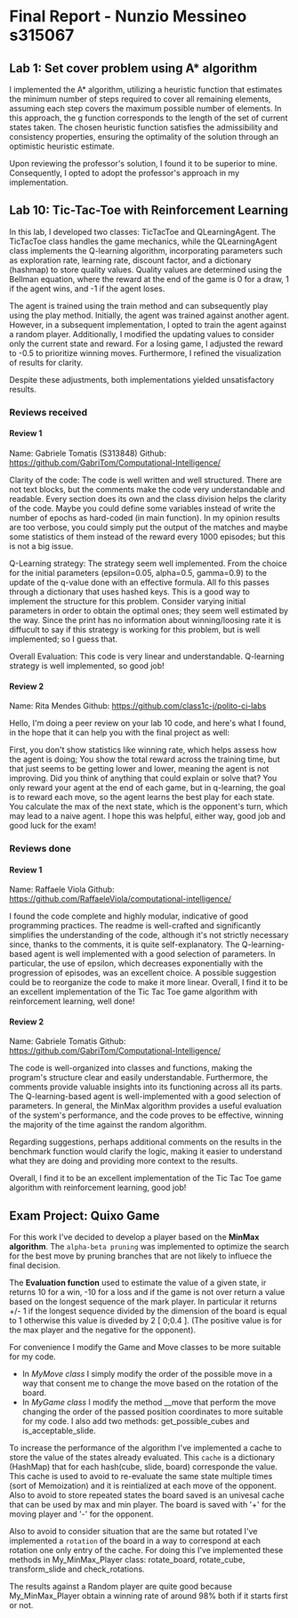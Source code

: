 # Final Report - Nunzio Messineo s315067

## Lab 1: Set cover problem using A* algorithm

I implemented the A* algorithm, utilizing a heuristic function that estimates the minimum number of steps required to cover all remaining elements, assuming each step covers the maximum possible number of elements. In this approach, the g function corresponds to the length of the set of current states taken. The chosen heuristic function satisfies the admissibility and consistency properties, ensuring the optimality of the solution through an optimistic heuristic estimate.

Upon reviewing the professor's solution, I found it to be superior to mine. Consequently, I opted to adopt the professor's approach in my implementation.

## Lab 10: Tic-Tac-Toe with Reinforcement Learning

In this lab, I developed two classes: TicTacToe and QLearningAgent. The TicTacToe class handles the game mechanics, while the QLearningAgent class implements the Q-learning algorithm, incorporating parameters such as exploration rate, learning rate, discount factor, and a dictionary (hashmap) to store quality values. Quality values are determined using the Bellman equation, where the reward at the end of the game is 0 for a draw, 1 if the agent wins, and -1 if the agent loses.

The agent is trained using the train method and can subsequently play using the play method. Initially, the agent was trained against another agent. However, in a subsequent implementation, I opted to train the agent against a random player. Additionally, I modified the updating values to consider only the current state and reward. For a losing game, I adjusted the reward to -0.5 to prioritize winning moves. Furthermore, I refined the visualization of results for clarity.

Despite these adjustments, both implementations yielded unsatisfactory results.

### Reviews received

#### Review 1
Name: Gabriele Tomatis (S313848)
Github: https://github.com/GabriTom/Computational-Intelligence/

Clarity of the code:
The code is well written and well structured. There are not text blocks, but the comments make the code very understandable and readable. Every section does its own and the class division helps the clarity of the code. Maybe you could define some variables instead of write the number of epochs as hard-coded (in main function). In my opinion results are too verbose, you could simply put the output of the matches and maybe some statistics of them instead of the reward every 1000 episodes; but this is not a big issue.

Q-Learning strategy:
The strategy seem well implemented. From the choice for the initial parameters (epsilon=0.05, alpha=0.5, gamma=0.9) to the update of the q-value done with an effective formula. All fo this passes through a dictionary that uses hashed keys. This is a good way to implement the structure for this problem. Consider varying initial parameters in order to obtain the optimal ones; they seem well estimated by the way. Since the print has no information about winning/loosing rate it is diffucult to say if this strategy is working for this problem, but is well implemented; so I guess that.

Overall Evaluation:
This code is very linear and understandable. Q-learning strategy is well implemented, so good job!

#### Review 2
Name: Rita Mendes
Github: https://github.com/class1c-j/polito-ci-labs

Hello, I'm doing a peer review on your lab 10 code, and here's what I found, in the hope that it can help you with the final project as well:

First, you don't show statistics like winning rate, which helps assess how the agent is doing;
You show the total reward across the training time, but that just seems to be getting lower and lower, meaning the agent is not improving. Did you think of anything that could explain or solve that?
You only reward your agent at the end of each game, but in q-learning, the goal is to reward each move, so the agent learns the best play for each state.
You calculate the max of the next state, which is the opponent's turn, which may lead to a naive agent.
I hope this was helpful, either way, good job and good luck for the exam!

### Reviews done

#### Review 1
Name: Raffaele Viola
Github: https://github.com/RaffaeleViola/computational-intelligence/

I found the code complete and highly modular, indicative of good programming practices. The readme is well-crafted and significantly simplifies the understanding of the code, although it's not strictly necessary since, thanks to the comments, it is quite self-explanatory. The Q-learning-based agent is well implemented with a good selection of parameters. In particular, the use of epsilon, which decreases exponentially with the progression of episodes, was an excellent choice.
A possible suggestion could be to reorganize the code to make it more linear.
Overall, I find it to be an excellent implementation of the Tic Tac Toe game algorithm with reinforcement learning, well done!

#### Review 2
Name: Gabriele Tomatis
Github: https://github.com/GabriTom/Computational-Intelligence/

The code is well-organized into classes and functions, making the program's structure clear and easily understandable. Furthermore, the comments provide valuable insights into its functioning across all its parts. The Q-learning-based agent is well-implemented with a good selection of parameters. In general, the MinMax algorithm provides a useful evaluation of the system's performance, and the code proves to be effective, winning the majority of the time against the random algorithm.

Regarding suggestions, perhaps additional comments on the results in the benchmark function would clarify the logic, making it easier to understand what they are doing and providing more context to the results.

Overall, I find it to be an excellent implementation of the Tic Tac Toe game algorithm with reinforcement learning, good job!

## Exam Project: Quixo Game


For this work I've decided to develop a player based on the **MinMax algorithm**. The `alpha-beta pruning` was implemented to optimize the search for the best move by pruning branches that are not likely to influece the final decision.

The **Evaluation function** used to estimate the value of a given state, ir returns 10 for a win, -10 for a loss and if the game is not over return a value based on the longest sequence of the mark player. In particular it returns +/- 1 if the longest sequence divided by the dimension of the board is equal to 1 otherwise this value is diveded by 2 [ 0;0.4 ]. (The positive value is for the max player and the negative for the opponent).

For convenience I modify the Game and Move classes to be more suitable for my code. 
- In *MyMove class* I simply modify the order of the possible move in a way that consent me to change the move based on the rotation of the board. 
- In *MyGame class* I modify the method __move that perform the move changing the order of the passed position coordinates to more suitable for my code. I also add two methods: get_possible_cubes and is_acceptable_slide.

To increase the performance of the algorithm I've implemented a cache to store the value of the states already evaluated. This `cache` is a dictionary (HashMap) that for each hash(cube, slide, board) corresponde the value. This cache is used to avoid to re-evaluate the same state multiple times (sort of Memoization) and it is reintialized at each move of the opponent. Also to avoid to store repeated states the board saved is an univesal cache that can be used by max and min player. The board is saved with '+' for the moving player and '-' for the opponent. 

Also to avoid to consider situation that are the same but rotated I've implemented a `rotation` of the board in a way to correspond at each rotation one only entry of the cache. For doing this I've implemented these methods in My_MinMax_Player class: rotate_board, rotate_cube, transform_slide and check_rotations.

The results against a Random player are quite good because My_MinMax_Player obtain a winning rate of around 98% both if it starts first or not.